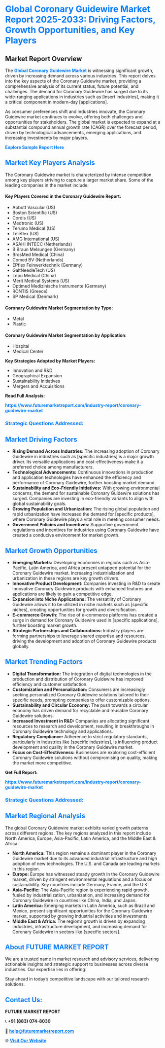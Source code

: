 <h1 style="color: #007BFF;">Global Coronary Guidewire Market Report 2025-2033: Driving Factors, Growth Opportunities, and Key Players</h1>

<section id="overview">
<h2>Market Report Overview</h2>
<p>The <a href="https://www.futuremarketreport.com/industry-report/coronary-guidewire-market" style="color: #007BFF; text-decoration: none;"><strong>Global Coronary Guidewire Market</strong></a> is witnessing significant growth, driven by increasing demand across various industries. This report delves into the key aspects of the Coronary Guidewire market, providing a comprehensive analysis of its current status, future potential, and challenges. The demand for Coronary Guidewire has surged due to its wide-ranging applications in industries such as [insert industries], making it a critical component in modern-day [applications].</p>
<p>As consumer preferences shift and industries innovate, the Coronary Guidewire market continues to evolve, offering both challenges and opportunities for stakeholders. The global market is expected to expand at a substantial compound annual growth rate (CAGR) over the forecast period, driven by technological advancements, emerging applications, and increasing investments by major players.</p>
</section>

<section id="overview">
<p><a href="https://www.futuremarketreport.com/request-sample/reportId=99225" style="color: #007BFF; text-decoration: none;"><strong>Explore Sample Report Here</strong></a></p>
</section>

<section id="key-players">
<h2 style="color: #007BFF;">Market Key Players Analysis</h2>
<p>The Coronary Guidewire market is characterized by intense competition among key players striving to capture a larger market share. Some of the leading companies in the market include:</p>
<h4>Key Players Covered in the Coronary Guidewire Report:</h4>
<ul><li>Abbott Vascular (US)</li><li>Boston Scientific (US)</li><li>Cordis (US)</li><li>Medtronic (US)</li><li>Terumo Medical (US)</li><li>Teleflex (US)</li><li>AMG International (US)</li><li>ASAHI INTECC (Netherlands)</li><li>B.Braun Melsungen (Germany)</li><li>BrosMed Medical (China)</li><li>Comed BV (Netherlands)</li><li>EPflex Feinwerktechnik (Germany)</li><li>GaltNeedleTech (US)</li><li>Lepu Medical (China)</li><li>Merit Medical Systems (US)</li><li>Optimed Medizinische Instrumente (Germany)</li><li>RONTIS (Greece)</li><li>SP Medical (Denmark)</li></ul>
<h4>Coronary Guidewire Market Segmentation by Type:</h4>
<ul><li>Metal</li><li>Plastic</li></ul>

<h4>Coronary Guidewire Market Segmentation by Application:</h4>
<ul><li>Hospital</li><li>Medical Center</li></ul>
<p><strong>Key Strategies Adopted by Market Players:</strong></p>
<ul>
<li>Innovation and R&D</li>
<li>Geographical Expansion</li>
<li>Sustainability Initiatives</li>
<li>Mergers and Acquisitions</li>
</ul>
</section>

<section>
<p><strong>Read Full Analysis: </strong></p><a href="https://www.futuremarketreport.com/industry-report/coronary-guidewire-market" style="color: #007BFF; text-decoration: none;"><strong>https://www.futuremarketreport.com/industry-report/coronary-guidewire-market</strong></a>
<h3 style="color: #007BFF;">Strategic Questions Addressed:</h3>
</section>

<section id="driving-factors">
<h2 style="color: #007BFF;">Market Driving Factors</h2>
<ul>
<li><strong>Rising Demand Across Industries:</strong> The increasing adoption of Coronary Guidewire in industries such as [specific industries] is a major growth driver. Its versatile applications and cost-effectiveness make it a preferred choice among manufacturers.</li>
<li><strong>Technological Advancements:</strong> Continuous innovations in production and application technologies have enhanced the efficiency and performance of Coronary Guidewire, further boosting market demand.</li>
<li><strong>Sustainability and Eco-Friendly Initiatives:</strong> With growing environmental concerns, the demand for sustainable Coronary Guidewire solutions has surged. Companies are investing in eco-friendly variants to align with global sustainability goals.</li>
<li><strong>Growing Population and Urbanization:</strong> The rising global population and rapid urbanization have increased the demand for [specific products], where Coronary Guidewire plays a vital role in meeting consumer needs.</li>
<li><strong>Government Policies and Incentives:</strong> Supportive government regulations and incentives for industries using Coronary Guidewire have created a conducive environment for market growth.</li>
</ul>
</section>

<section id="growth-opportunities">
<h2 style="color: #007BFF;">Market Growth Opportunities</h2>
<ul>
<li><strong>Emerging Markets:</strong> Developing economies in regions such as Asia-Pacific, Latin America, and Africa present untapped potential for the Coronary Guidewire market. Increasing industrialization and urbanization in these regions are key growth drivers.</li>
<li><strong>Innovative Product Development:</strong> Companies investing in R&D to create innovative Coronary Guidewire products with enhanced features and applications are likely to gain a competitive edge.</li>
<li><strong>Expansion into Niche Applications:</strong> The versatility of Coronary Guidewire allows it to be utilized in niche markets such as [specific niches], creating opportunities for growth and diversification.</li>
<li><strong>E-commerce Growth:</strong> The rise of e-commerce platforms has created a surge in demand for Coronary Guidewire used in [specific applications], further boosting market growth.</li>
<li><strong>Strategic Partnerships and Collaborations:</strong> Industry players are forming partnerships to leverage shared expertise and resources, driving the development and adoption of Coronary Guidewire products globally.</li>
</ul>
</section>

<section id="trending-factors">
<h2 style="color: #007BFF;">Market Trending Factors</h2>
<ul>
<li><strong>Digital Transformation:</strong> The integration of digital technologies in the production and distribution of Coronary Guidewire has improved efficiency and customer satisfaction.</li>
<li><strong>Customization and Personalization:</strong> Consumers are increasingly seeking personalized Coronary Guidewire solutions tailored to their specific needs, prompting companies to offer customizable options.</li>
<li><strong>Sustainability and Circular Economy:</strong> The push towards a circular economy has driven demand for recyclable and reusable Coronary Guidewire solutions.</li>
<li><strong>Increased Investment in R&D:</strong> Companies are allocating significant resources to research and development, resulting in breakthroughs in Coronary Guidewire technology and applications.</li>
<li><strong>Regulatory Compliance:</strong> Adherence to strict regulatory standards, particularly in industries like [specific industries], is influencing product development and quality in the Coronary Guidewire market.</li>
<li><strong>Focus on Cost-Effectiveness:</strong> Businesses are exploring cost-efficient Coronary Guidewire solutions without compromising on quality, making the market more competitive.</li>
</ul>
</section>

<section>
<p><strong>Get Full Report: </strong></p><a href="https://www.futuremarketreport.com/industry-report/coronary-guidewire-market" style="color: #007BFF; text-decoration: none;"><strong>https://www.futuremarketreport.com/industry-report/coronary-guidewire-market</strong></a>
<h3 style="color: #007BFF;">Strategic Questions Addressed:</h3>
</section>


<section id="regional-analysis">
<h2 style="color: #007BFF;">Market Regional Analysis</h2>
<p>The global Coronary Guidewire market exhibits varied growth patterns across different regions. The key regions analyzed in this report include North America, Europe, Asia-Pacific, Latin America, and the Middle East & Africa:</p>
<ul>
<li><strong>North America:</strong> This region remains a dominant player in the Coronary Guidewire market due to its advanced industrial infrastructure and high adoption of new technologies. The U.S. and Canada are leading markets in this region.</li>
<li><strong>Europe:</strong> Europe has witnessed steady growth in the Coronary Guidewire market, driven by stringent environmental regulations and a focus on sustainability. Key countries include Germany, France, and the U.K.</li>
<li><strong>Asia-Pacific:</strong> The Asia-Pacific region is experiencing rapid growth, fueled by industrialization, urbanization, and increasing demand for Coronary Guidewire in countries like China, India, and Japan.</li>
<li><strong>Latin America:</strong> Emerging markets in Latin America, such as Brazil and Mexico, present significant opportunities for the Coronary Guidewire market, supported by growing industrial activities and investments.</li>
<li><strong>Middle East & Africa:</strong> The region’s growth is driven by expanding industries, infrastructure development, and increasing demand for Coronary Guidewire in sectors like [specific sectors].</li>
</ul>
</section>

<footer>
<h2 style="color: #007BFF;">About FUTURE MARKET REPORT</h2>
<p>We are a trusted name in market research and advisory services, delivering actionable insights and strategic support to businesses across diverse industries. Our expertise lies in offering:</p>

<p>Stay ahead in today’s competitive landscape with our tailored research solutions.</p>

<h2 style="color: #007BFF;">Contact Us:</h2>
<p><strong>FUTURE MARKET REPORT</strong></p>
<p>📞 <strong>+91 (883) 074-8030</strong></p>
<p>📧 <strong><a href="mailto:help@futuremarketreport.com" style="color: #007BFF;">help@futuremarketreport.com</a></strong></p>
<p>🌐 <strong><a href="https://www.futuremarketreport.com/" style="color: #007BFF;">Visit Our Website</a></strong></p>
</footer>